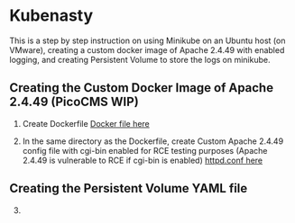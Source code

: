 # Kubenasty

This is a step by step instruction on using Minikube on an Ubuntu host (on VMware), creating a custom docker image of Apache 2.4.49 with enabled logging, and creating Persistent Volume to store the logs on minikube.

## Creating the Custom Docker Image of Apache 2.4.49 (PicoCMS WIP)

1) Create Dockerfile [Docker file here](https://github.com/OoStellarnightoO/Kubenasty/blob/main/Apache/Dockerfile)

2) In the same directory as the Dockerfile, create Custom Apache 2.4.49 config file with cgi-bin enabled for RCE testing purposes (Apache 2.4.49 is vulnerable to RCE if cgi-bin is enabled) [httpd.conf here](https://github.com/OoStellarnightoO/Kubenasty/blob/main/Apache/httpd.conf)

## Creating the Persistent Volume YAML file

3) 

